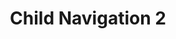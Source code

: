 ---
layout: default
title: Child Navigation 2
parent: Parent Navigation 1
grand_parent: Grand Parent Navigation
nav_order: 2
---